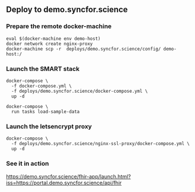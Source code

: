 ## Deploy to demo.syncfor.science


### Prepare the remote docker-machine

```
eval $(docker-machine env demo-host)
docker network create nginx-proxy
docker-machine scp -r  deploys/demo.syncfor.science/config/ demo-host:/
```

### Launch the SMART stack

```
docker-compose \
  -f docker-compose.yml \
  -f deploys/demo.syncfor.science/docker-compose.yml \
  up -d

docker-compose \
  run tasks load-sample-data
```



### Launch the letsencrypt proxy

```
docker-compose \
  -f deploys/demo.syncfor.science/nginx-ssl-proxy/docker-compose.yml \
  up -d
```

### See it in action

https://demo.syncfor.science/fhir-app/launch.html?iss=https://portal.demo.syncfor.science/api/fhir
